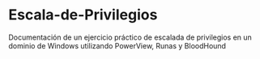 # Escala-de-Privilegios
Documentación de un ejercicio práctico de escalada de privilegios en un dominio de Windows utilizando PowerView, Runas y BloodHound
